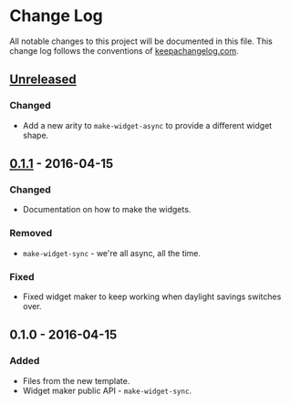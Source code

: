 # Change Log
All notable changes to this project will be documented in this file. This change log follows the conventions of [keepachangelog.com](http://keepachangelog.com/).

## [Unreleased]
### Changed
- Add a new arity to `make-widget-async` to provide a different widget shape.

## [0.1.1] - 2016-04-15
### Changed
- Documentation on how to make the widgets.

### Removed
- `make-widget-sync` - we're all async, all the time.

### Fixed
- Fixed widget maker to keep working when daylight savings switches over.

## 0.1.0 - 2016-04-15
### Added
- Files from the new template.
- Widget maker public API - `make-widget-sync`.

[Unreleased]: https://github.com/your-name/dl4clj/compare/0.1.1...HEAD
[0.1.1]: https://github.com/your-name/dl4clj/compare/0.1.0...0.1.1
